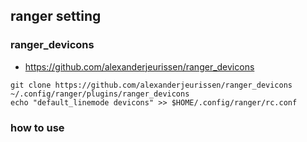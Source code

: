 ## ranger setting

### ranger_devicons
- https://github.com/alexanderjeurissen/ranger_devicons

```
git clone https://github.com/alexanderjeurissen/ranger_devicons ~/.config/ranger/plugins/ranger_devicons
echo "default_linemode devicons" >> $HOME/.config/ranger/rc.conf
```

### how to use

<!-- BOOKMARKS -->
<!--        Type m<key> to bookmark the current directory. You can re-enter this directory by -->
<!--        typing `<key>. <key> can be any letter or digit.  Unlike vim, both lowercase and -->
<!--        uppercase bookmarks are persistent. -->
<!--  -->
<!--        Each time you jump to a bookmark, the special bookmark at key ` will be set to the -->
<!--        last directory. So typing "``" gets you back to where you were before. -->
<!--  -->
<!--        Bookmarks are selectable when tabbing in the :cd command. -->

<!-- TAG -->
<!-- t-N         Open a tab. N has to be a number from 0 to 9. If the tab doesn't exist -->
<!--                      yet, it will be created. -->
<!--  -->
<!--        Alt-l, Alt-r  Shift a tab left, respectively right. -->
<!--  -->
<!--        gn, ^N        Create a new tab. -->
<!--  -->
<!--        gt, gT        Go to the next or previous tab. You can also use TAB and SHIFT+TAB -->
<!--                      instead. -->
<!--  -->
<!--        gc, ^W        Close the current tab.  The last tab cannot be closed this way. -->
